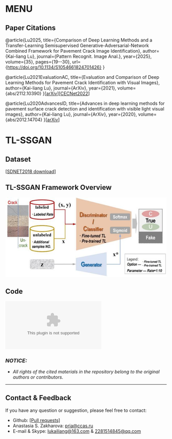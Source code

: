 # MENU
## Paper Citations

@article{Lu2025,
  title={Comparison of Deep Learning Methods and a Transfer-Learning Semisupervised Generative-Adversarial-Network Combined Framework for Pavement Crack Image Identification},
  author={Kai-liang Lu},
  journal={Pattern Recognit. Image Anal.},
  year={2025},
  volume={35},
  pages={19--30},
  url={https://doi.org/10.1134/S1054661824701426}
  }

@article{Lu2021EvaluationAC,
  title={Evaluation and Comparison of Deep Learning Methods for Pavement Crack Identification with Visual Images},
  author={Kai-liang Lu},
  journal={ArXiv},
  year={2021},
  volume={abs/2112.10390}
}[[arXiv](https://arxiv.org/abs/2112.10390)][[CECNet2022](https://ebooks.iospress.nl/volumearticle/62393)]

@article{Lu2020AdvancesID,
  title={Advances in deep learning methods for pavement surface crack detection and identification with visible light visual images},
  author={Kai-liang Lu},
  journal={ArXiv},
  year={2020},
  volume={abs/2012.14704}
}[[arXiv](https://doi.org/10.48550/arXiv.2012.14704)]

# TL-SSGAN

## Dataset
[[SDNET2018 download](https://digitalcommons.usu.edu/all_datasets/48/)]

## TL-SSGAN Framework Overview
!["TL-SSGAN_Framework.png"](https://github.com/mikelu-shanghai/CrackIdentificationEvaluation-via-DeepLearning/blob/master/TL-SSGAN_Framework.png)

## Code
!["Code.zip"](https://github.com/mikelu-shanghai/CrackIdentificationEvaluation-via-DeepLearning/blob/master/Code.zip)






### *NOTICE:*
- *All rights of the cited materials in the repository belong to the original authors or contributors.*

---
## Contact & Feedback
If you have any question or suggestion, please feel free to contact:
- Github: [[Pull requests]](https://github.com/mikelu-shanghai/TypicalCNN-ModelEvolution/pulls)
- Anastasia S. Zakharova: pria@ccas.ru
- E-mail & Skype: lukailiang@163.com & 2281514845@qq.com
